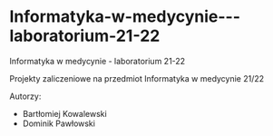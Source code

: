 # Informatyka-w-medycynie---laboratorium-21-22
 Informatyka w medycynie - laboratorium 21-22

Projekty zaliczeniowe na przedmiot Informatyka w medycynie 21/22

Autorzy:
* Bartłomiej Kowalewski
* Dominik Pawłowski
